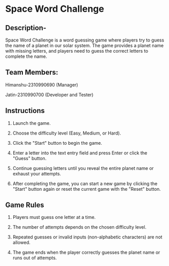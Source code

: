 # **Space Word Challenge**


## Description-

Space Word Challenge is a word guessing game where players try to guess the name of a planet in our solar system. The game provides a planet name with missing letters, and players need to guess the correct letters to complete the name.

## Team Members:

Himanshu-2310990690 (Manager)

Jatin-2310990700 (Developer and Tester)


## Instructions

1. Launch the game.
  
2. Choose the difficulty level (Easy, Medium, or Hard).
  
3. Click the "Start" button to begin the game.
  
4. Enter a letter into the text entry field and press Enter or click the "Guess" button.
  
5. Continue guessing letters until you reveal the entire planet name or exhaust your attempts.
  
6. After completing the game, you can start a new game by clicking the "Start" button again or reset the current game with the "Reset" button.
  

## Game Rules

1. Players must guess one letter at a time.

2. The number of attempts depends on the chosen difficulty level.

3. Repeated guesses or invalid inputs (non-alphabetic characters) are not allowed.

4. The game ends when the player correctly guesses the planet name or runs out of attempts.



